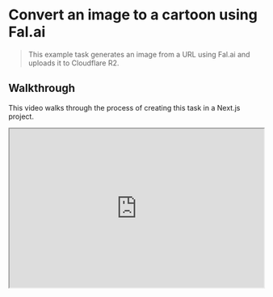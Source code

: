 # Convert an image to a cartoon using Fal.ai

> This example task generates an image from a URL using Fal.ai and uploads it to Cloudflare R2.

## Walkthrough

This video walks through the process of creating this task in a Next.js project.

<iframe width="100%" height="315" src="https://www.youtube.com/embed/AyRT4X8dHK0?si=ugA172V_3TMjik9h" title="Trigger.dev walkthrough" allow="accelerometer; clipboard-write; encrypted-media; gyroscope; picture-in-picture; web-share" referrerPolicy="strict-origin-when-cross-origin" allowFullScreen />

## Prerequisites

* An existing project
* A [Trigger.dev account](https://cloud.trigger.dev) with Trigger.dev [initialized in your project](/quick-start)
* A [Fal.ai](https://fal.ai/) account
* A [Cloudflare](https://developers.cloudflare.com/r2/) account with an R2 bucket setup

## Task code

This task converts an image to a cartoon using Fal.ai, and uploads the result to Cloudflare R2.

```ts trigger/fal-ai-image-to-cartoon.ts
import { logger, task } from "@trigger.dev/sdk";
import { PutObjectCommand, S3Client } from "@aws-sdk/client-s3";
import * as fal from "@fal-ai/serverless-client";
import fetch from "node-fetch";
import { z } from "zod";

// Initialize fal.ai client
fal.config({
  credentials: process.env.FAL_KEY, // Get this from your fal.ai dashboard
});

// Initialize S3-compatible client for Cloudflare R2
const s3Client = new S3Client({
  // How to authenticate to R2: https://developers.cloudflare.com/r2/api/s3/tokens/
  region: "auto",
  endpoint: process.env.R2_ENDPOINT,
  credentials: {
    accessKeyId: process.env.R2_ACCESS_KEY_ID ?? "",
    secretAccessKey: process.env.R2_SECRET_ACCESS_KEY ?? "",
  },
});

export const FalResult = z.object({
  images: z.tuple([z.object({ url: z.string() })]),
});

export const falAiImageToCartoon = task({
  id: "fal-ai-image-to-cartoon",
  run: async (payload: { imageUrl: string; fileName: string }) => {
    logger.log("Converting image to cartoon", payload);

    // Convert image to cartoon using fal.ai
    const result = await fal.subscribe("fal-ai/flux/dev/image-to-image", {
      input: {
        prompt: "Turn the image into a cartoon in the style of a Pixar character",
        image_url: payload.imageUrl,
      },
      onQueueUpdate: (update) => {
        logger.info("Fal.ai processing update", { update });
      },
    });

    const $result = FalResult.parse(result);
    const [{ url: cartoonImageUrl }] = $result.images;

    // Download the cartoon image
    const imageResponse = await fetch(cartoonImageUrl);
    const imageBuffer = await imageResponse.arrayBuffer().then(Buffer.from);

    // Upload to Cloudflare R2
    const r2Key = `cartoons/${payload.fileName}`;
    const uploadParams = {
      Bucket: process.env.R2_BUCKET, // Create a bucket in your Cloudflare dashboard
      Key: r2Key,
      Body: imageBuffer,
      ContentType: "image/png",
    };

    logger.log("Uploading cartoon to R2", { key: r2Key });
    await s3Client.send(new PutObjectCommand(uploadParams));

    logger.log("Cartoon uploaded to R2", { key: r2Key });

    return {
      originalUrl: payload.imageUrl,
      cartoonUrl: `File uploaded to storage at: ${r2Key}`,
    };
  },
});
```

### Testing your task

You can test your task by triggering it from the Trigger.dev dashboard.

```json
"imageUrl": "<image-url>", // Replace with the URL of the image you want to convert to a cartoon
"fileName": "<file-name>" // Replace with the name you want to save the file as in Cloudflare R2
```
